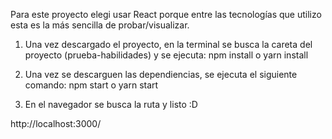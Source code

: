 Para este proyecto elegi usar React porque entre las tecnologías que utilizo esta es la más sencilla de probar/visualizar.

1. Una vez descargado el proyecto, en la terminal se busca la careta del proyecto (prueba-habilidades) y se ejecuta:
   npm install o yarn install

2. Una vez se descarguen las dependiencias, se ejecuta el siguiente comando:
  npm start o yarn start

3. En el navegador se busca la ruta y listo :D 

 http://localhost:3000/
